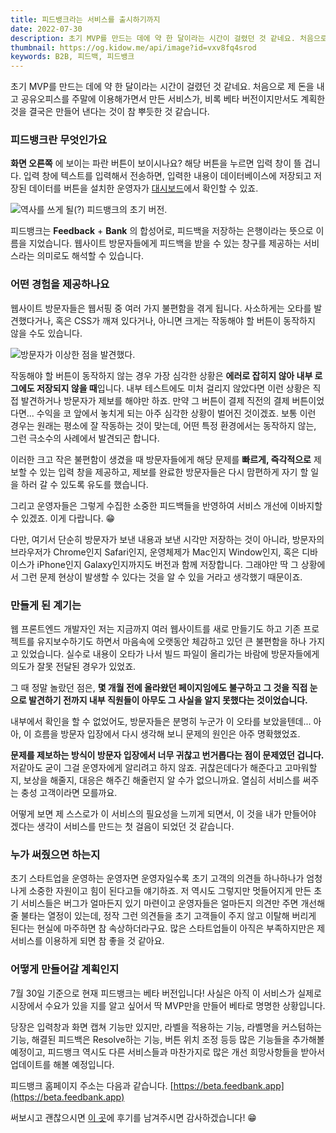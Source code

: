```yaml
---
title: 피드뱅크라는 서비스를 출시하기까지
date: 2022-07-30
description: 초기 MVP를 만드는 데에 약 한 달이라는 시간이 걸렸던 것 같네요. 처음으로 제 돈을 내고 공유오피스를 주말에 이용해가면서 만든 서비스가, 비록 베타 버전이지만서도 계획한 것을 결국은 만들어 낸다는 것이 참 뿌듯한 것 같습니다.
thumbnail: https://og.kidow.me/api/image?id=vxv8fq4srod
keywords: B2B, 피드백, 피드뱅크
---
```


초기 MVP를 만드는 데에 약 한 달이라는 시간이 걸렸던 것 같네요. 처음으로 제 돈을 내고 공유오피스를 주말에 이용해가면서 만든 서비스가, 비록 베타 버전이지만서도 계획한 것을 결국은 만들어 낸다는 것이 참 뿌듯한 것 같습니다.

### 피드뱅크란 무엇인가요

**화면 오른쪽** 에 보이는 파란 버튼이 보이시나요? 해당 버튼을 누르면 입력 창이 뜰 겁니다. 입력 창에 텍스트를 입력해서 전송하면, 입력한 내용이 데이터베이스에 저장되고 저장된 데이터를 버튼을 설치한 운영자가 [대시보드](https://beta.dashboard.feedbank.app)에서 확인할 수 있죠.

![역사를 쓰게 될(?) 피드뱅크의 초기 버전.](/feedbank.png)

피드뱅크는 **Feedback** + **Bank** 의 합성어로, 피드백을 저장하는 은행이라는 뜻으로 이름을 지었습니다. 웹사이트 방문자들에게 피드백을 받을 수 있는 창구를 제공하는 서비스라는 의미로도 해석할 수 있습니다.

### 어떤 경험을 제공하나요

웹사이트 방문자들은 웹서핑 중 여러 가지 불편함을 겪게 됩니다. 사소하게는 오타를 발견했다거나, 혹은 CSS가 깨져 있다거나, 아니면 크게는 작동해야 할 버튼이 동작하지 않을 수도 있습니다.

![방문자가 이상한 점을 발견했다.](https://media.giphy.com/media/oVuhndndj9iZHVzXMA/giphy.gif)

작동해야 할 버튼이 동작하지 않는 경우 가장 심각한 상황은 **에러로 잡히지 않아 내부 로그에도 저장되지 않을 때**입니다. 내부 테스트에도 미처 걸리지 않았다면 이런 상황은 직접 발견하거나 방문자가 제보를 해야만 하죠. 만약 그 버튼이 결제 직전의 결제 버튼이었다면... 수익을 코 앞에서 놓치게 되는 아주 심각한 상황이 벌어진 것이겠죠. 보통 이런 경우는 원래는 평소에 잘 작동하는 것이 맞는데, 어떤 특정 환경에서는 동작하지 않는, 그런 극소수의 사례에서 발견되곤 합니다.

이러한 크고 작은 불편함이 생겼을 때 방문자들에게 해당 문제를 **빠르게, 즉각적으로** 제보할 수 있는 입력 창을 제공하고, 제보를 완료한 방문자들은 다시 맘편하게 자기 할 일을 하러 갈 수 있도록 유도를 했습니다.

그리고 운영자들은 그렇게 수집한 소중한 피드백들을 반영하여 서비스 개선에 이바지할 수 있겠죠. 이게 다랍니다. 😁

다만, 여기서 단순히 방문자가 보낸 내용과 보낸 시각만 저장하는 것이 아니라, 방문자의 브라우저가 Chrome인지 Safari인지, 운영체제가 Mac인지 Window인지, 혹은 디바이스가 iPhone인지 Galaxy인지까지도 버전과 함께 저장합니다. 그래야만 딱 그 상황에서 그런 문제 현상이 발생할 수 있다는 것을 알 수 있을 거라고 생각했기 때문이죠.

### 만들게 된 계기는

웹 프론트엔드 개발자인 저는 지금까지 여러 웹사이트를 새로 만들기도 하고 기존 프로젝트를 유지보수하기도 하면서 마음속에 오랫동안 체감하고 있던 큰 불편함을 하나 가지고 있었습니다. 실수로 내용이 오타가 나서 빌드 파일이 올리가는 바람에 방문자들에게 의도가 잘못 전달된 경우가 있었죠.

그 때 정말 놀랐던 점은, **몇 개월 전에 올라왔던 페이지임에도 불구하고 그 것을 직접 눈으로 발견하기 전까지 내부 직원들이 아무도 그 사실을 알지 못했다는 것이었습니다.**

내부에서 확인을 할 수 없었어도, 방문자들은 분명히 누군가 이 오타를 보았을텐데... 아아, 이 흐름을 방문자 입장에서 다시 생각해 보니 문제의 원인은 아주 명확했었죠.

**문제를 제보하는 방식이 방문자 입장에서 너무 귀찮고 번거롭다는 점이 문제였던 겁니다.** 저같아도 굳이 그걸 운영자에게 알리려고 하지 않죠. 귀찮은데다가 해준다고 고마워할지, 보상을 해줄지, 대응은 해주긴 해줄런지 알 수가 없으니까요. 열심히 서비스를 써주는 충성 고객이라면 모를까요.

어떻게 보면 제 스스로가 이 서비스의 필요성을 느끼게 되면서, 이 것을 내가 만들어야 겠다는 생각이 서비스를 만드는 첫 걸음이 되었던 것 같습니다.

### 누가 써줬으면 하는지

초기 스타트업을 운영하는 운영자면 운영자일수록 초기 고객의 의견들 하나하나가 엄청나게 소중한 자원이고 힘이 된다고들 얘기하죠. 저 역시도 그렇지만 멋들어지게 만든 초기 서비스들은 버그가 얼마든지 있기 마련이고 운영자들은 얼마든지 의견만 주면 개선해 줄 불타는 열정이 있는데, 정작 그런 의견들을 초기 고객들이 주지 않고 이탈해 버리게 된다는 현실에 마주하면 참 속상하더라구요. 많은 스타트업들이 아직은 부족하지만은 제 서비스를 이용하게 되면 참 좋을 것 같아요.

### 어떻게 만들어갈 계획인지

7월 30일 기준으로 현재 피드뱅크는 베타 버전입니다! 사실은 아직 이 서비스가 실제로 시장에서 수요가 있을 지를 알고 싶어서 딱 MVP만을 만들어 베타로 명명한 상황입니다.

당장은 입력창과 화면 캡쳐 기능만 있지만, 라벨을 적용하는 기능, 라벨명을 커스텀하는 기능, 해결된 피드백은 Resolve하는 기능, 버튼 위치 조정 등등 많은 기능들을 추가해볼 예정이고, 피드뱅크 역시도 다른 서비스들과 마찬가지로 많은 개선 희망사항들을 받아서 업데이트를 해볼 예정입니다.

피드뱅크 홈페이지 주소는 다음과 같습니다. [https://beta.feedbank.app](https://beta.feedbank.app)

써보시고 괜찮으시면 [이 곳](https://beta.dashboard.feedbank.app)에 후기를 남겨주시면 감사하겠습니다! 😁
